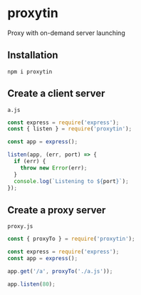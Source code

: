 # proxytin
Proxy with on-demand server launching

## Installation
```
npm i proxytin
```

## Create a client server
```
a.js
```

```js
const express = require('express');
const { listen } = require('proxytin');

const app = express();

listen(app, (err, port) => {
  if (err) {
    throw new Error(err);
  }
  console.log(`Listening to ${port}`);
});
```

## Create a proxy server
```
proxy.js
```

```js
const { proxyTo } = require('proxytin');

const express = require('express');
const app = express();

app.get('/a', proxyTo('./a.js'));

app.listen(80);
```
